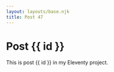 ```yaml
---
layout: layouts/base.njk
title: Post 47
---
```


# Post {{ id }}

This is post {{ id }} in my Eleventy project.
